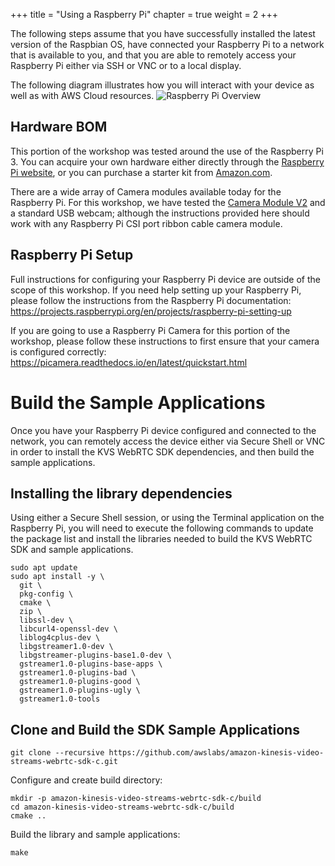 +++
title = "Using a Raspberry Pi"
chapter = true
weight = 2
+++

The following steps assume that you have successfully installed the latest version of the Raspbian OS, have connected your Raspberry Pi to a network that is available to you, and that you are able to remotely access your Raspberry Pi either via SSH or VNC or to a local display.

The following diagram illustrates how you will interact with your device as well as with AWS Cloud resources.
![Raspberry Pi Overview](/images/RaspberryPiOverview.png)

## Hardware BOM

This portion of the workshop was tested around the use of the Raspberry Pi 3. You can acquire your own hardware either directly through the [Raspberry Pi website](https://www.raspberrypi.org/products/raspberry-pi-4-model-b/), or you can purchase a starter kit from [Amazon.com](https://www.amazon.com/CanaKit-Raspberry-4GB-Starter-Kit/dp/B07V5JTMV9/ref=sr_1_5?dchild=1&keywords=raspberry+pi+v4&qid=1617645178&sr=8-5).

There are a wide array of Camera modules available today for the Raspberry Pi. For this workshop, we have tested the [Camera Module V2](https://www.raspberrypi.org/products/camera-module-v2/) and a standard USB webcam; although the instructions provided here should work with any Raspberry Pi CSI port ribbon cable camera module.

## Raspberry Pi Setup

Full instructions for configuring your Raspberry Pi device are outside of the scope of this workshop. If you need help setting up your Raspberry Pi, please follow the instructions from the Raspberry Pi documentation: https://projects.raspberrypi.org/en/projects/raspberry-pi-setting-up

If you are going to use a Raspberry Pi Camera for this portion of the workshop, please follow these instructions to first ensure that your camera is configured correctly: https://picamera.readthedocs.io/en/latest/quickstart.html

# Build the Sample Applications

Once you have your Raspberry Pi device configured and connected to the network, you can remotely access the device either via Secure Shell or VNC in order to install the KVS WebRTC SDK dependencies, and then build the sample applications.

## Installing the library dependencies

Using either a Secure Shell session, or using the Terminal application on the Raspberry Pi, you will need to execute the following commands to update the package list and install the libraries needed to build the KVS WebRTC SDK and sample applications.

```
sudo apt update
sudo apt install -y \
  git \
  pkg-config \
  cmake \
  zip \
  libssl-dev \
  libcurl4-openssl-dev \
  liblog4cplus-dev \
  libgstreamer1.0-dev \
  libgstreamer-plugins-base1.0-dev \
  gstreamer1.0-plugins-base-apps \
  gstreamer1.0-plugins-bad \
  gstreamer1.0-plugins-good \
  gstreamer1.0-plugins-ugly \
  gstreamer1.0-tools
```

## Clone and Build the SDK Sample Applications

```git
git clone --recursive https://github.com/awslabs/amazon-kinesis-video-streams-webrtc-sdk-c.git
```

Configure and create build directory:
```
mkdir -p amazon-kinesis-video-streams-webrtc-sdk-c/build
cd amazon-kinesis-video-streams-webrtc-sdk-c/build
cmake ..
```

Build the library and sample applications:
```
make
```
